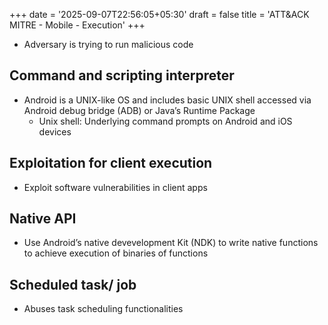 +++
date = '2025-09-07T22:56:05+05:30'
draft = false
title = 'ATT&ACK MITRE - Mobile - Execution'
+++
- Adversary is trying to run malicious code

## Command and scripting interpreter 
- Android is a UNIX-like OS and includes basic UNIX shell accessed via Android debug bridge (ADB) or Java’s Runtime Package
  - Unix shell: Underlying command prompts on Android and iOS devices

## Exploitation for client execution 
- Exploit software vulnerabilities in client apps

## Native API 
- Use Android’s native devevelopment Kit (NDK) to write native functions to achieve execution of binaries of functions

## Scheduled task/ job 
- Abuses task scheduling functionalities

